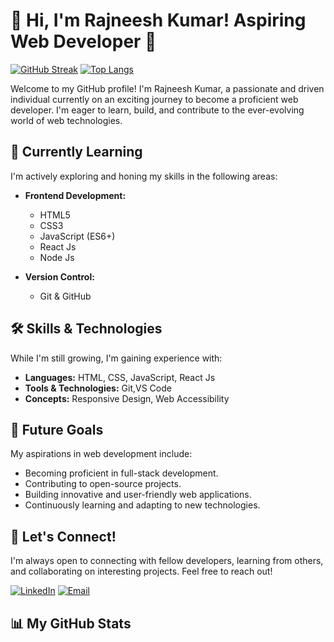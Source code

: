 # 👋 Hi, I'm Rajneesh Kumar! Aspiring Web Developer 🚀

[![GitHub Streak](https://streak-stats.demolab.com/?user=rajneeshkumartech&theme=dark&hide_border=true)](https://git.io/streak-stats)
[![Top Langs](https://github-readme-stats.vercel.app/api/top-langs/?username=rajneeshkumartech&layout=compact&theme=dark&hide_border=true)](https://github.com/anuraghazra/github-readme-stats)

Welcome to my GitHub profile! I'm Rajneesh Kumar, a passionate and driven individual currently on an exciting journey to become a proficient web developer. I'm eager to learn, build, and contribute to the ever-evolving world of web technologies.

## 🌱 Currently Learning

I'm actively exploring and honing my skills in the following areas:

* **Frontend Development:**
    * HTML5
    * CSS3
    * JavaScript (ES6+)
    * React Js
    * Node Js
      
* **Version Control:**
    * Git & GitHub

## 🛠️ Skills & Technologies

While I'm still growing, I'm gaining experience with:

* **Languages:** HTML, CSS, JavaScript, React Js
* **Tools & Technologies:** Git,VS Code
* **Concepts:** Responsive Design, Web Accessibility

## 🚀 Future Goals

My aspirations in web development include:

* Becoming proficient in full-stack development.
* Contributing to open-source projects.
* Building innovative and user-friendly web applications.
* Continuously learning and adapting to new technologies.

## 🤝 Let's Connect!

I'm always open to connecting with fellow developers, learning from others, and collaborating on interesting projects. Feel free to reach out!

[![LinkedIn](https://img.shields.io/badge/-LinkedIn-%230077B5?style=for-the-badge&logo=linkedin&logoColor=white)](https://www.linkedin.com/in/rk-rajneesh-kumar/)
[![Email](https://img.shields.io/badge/-Email-000?style=for-the-badge&logo=gmail&logoColor=white)](https://www.rajneeshkumar.tech@gmail.com)


## 📊 My GitHub Stats
